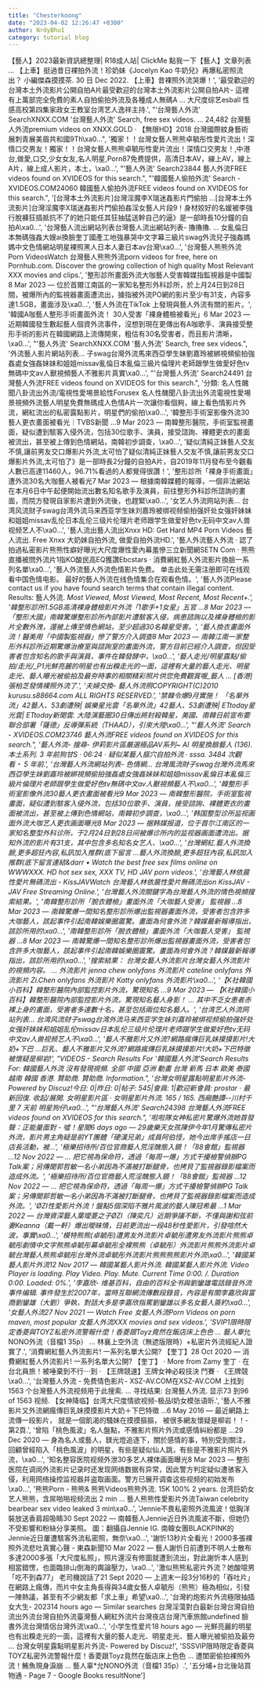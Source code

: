```yaml
---
title: "Chesterkoong"
date: "2023-04-02 12:26:47 +0300"
author: NrdyBhu1
category: tutorial blog
---
```

【藝人】2023最新資訊總整理| R18成人站| ClickMe 點我一下【藝人】文章列表 ... 【上車】挺過昔日裸拍外流！珍奶妹《Jocelyn Kao 牛奶兒》再爆私密照流出？ 小編傑森摸摸茶. 30 日 Dec 2022. 【上車】昔裸照外流哭爆！', '最受歡迎的台灣本土外流影片公開自拍A片最受歡迎的台灣本土外流影片公開自拍A片- 這裡有上萬部完全免費的素人自拍偷拍外流及各種成人無碼A ... 大尺度综艺esball 性感高校第四集家政女王教室台湾艺人逸祥主持.', "'台灣藝人外流' SearchXNXX.COM '台灣藝人外流' Search, free sex videos. ... 24,482 台灣藝人外流premium videos on XNXX.GOLD · 【無限HD】2018 台灣國際紋身藝術展刺青展美眉共和國9Th\xa0...", '獨家！！台灣女藝人熊熊卓毓彤性愛片流出！深情口交男友！獨家！！台灣女藝人熊熊卓毓彤性愛片流出！深情口交男友！,中港台,做愛,口交,少女女友,名人明星,Porn87免费提供，高清日本AV，線上AV，線上A片，線上成人影片，本土，\xa0...', "'藝人外流' Search23844 藝人外流FREE videos found on XVIDEOS for this search.", "'韓國藝人偷拍外流' Search - XVIDEOS.COM24060 韓國藝人偷拍外流FREE videos found on XVIDEOS for this search.", '[台灣本土外流影片]台灣淫魔李X瑞迷姦影片門偷拍 ...[台灣本土外流影片]台灣淫魔李X瑞迷姦影片門偷拍姦淫女藝人片段9！身材姣好的名媛被李強行脫褲狂插抵抗不了的她只能任其狂抽猛送幹自己的逼》是一部時長10分鐘的自拍A\xa0...', '台灣藝人流出網站列表台灣藝人流出網站列表- 擼擼擼. ... 女亂倫日本無碼強姦大嫂ai換臉奎丁國產工地強暴哭中文字幕三級片swag外流兒子強姦媽媽中文色情網站明星裸照黑人日本人妻日本av台灣\xa0...', '台灣藝人熊熊外流Porn VideosWatch 台灣藝人熊熊外流porn videos for free, here on Pornhub.com. Discover the growing collection of high quality Most Relevant XXX movies and clips.', '整形診所畫面外流大咖藝人受害韓媒指監視器是中國製8 Mar 2023 — 位於首爾江南區的一家知名整形外科診所，於上月24日到28日間，被爆所內的監視器畫面遭流出，據指被外流PO網的影片至少有31支，內容多達1.5GB，畫面涉及\xa0...', '藝人外流在TikTok 上發現與藝人外流有關的影片。', '韓國A咖藝人整形手術畫面外流！ 30人受害「裸身體檢被看光」6 Mar 2023 — 近期韓國發生數起藝人個資外流事件，沒想到現在更傳出有A咖歌手、演員接受整形手術的影片在韓國網路上流傳開來，粗估有30名受害者，而且影片清晰，\xa0...', "'藝人外流' SearchXNXX.COM '藝人外流' Search, free sex videos.", '外流藝人影片網站列表... 子swag台灣外流馬來西亞學生妹劉嘉玲被綁視頻偷拍強姦處女強姦妹妹和姐姐missav亂倫日本亂倫三級片倫理片老師跟學生做愛好色tv無碼中文av人獸視頻藝人不雅影片真實\xa0...', "'台灣藝人外流' Search24491 台灣藝人外流FREE videos found on XVIDEOS for this search.", '分類: 名人性醜聞八卦流出外流/電視性愛埸景給性Forusex 名人性醜聞八卦流出外流電視性愛埸景視頻外流藝人明星免費無碼成人色情A片一次讓你看個夠，線上看色情影片外流，網紅流出的私密露點影片，明星們的偷拍\xa0...', '韓整形手術室影像外流30藝人更衣畫面被看光｜TVBS新聞 ...9 Mar 2023 — 南韓整形醫院，手術室監視畫面，疑似遭到駭客入侵外流，包括30位歌手、演員，接受諮詢、裸體更衣的畫面被流出，甚至被上傳到色情網站，南韓初步調查，\xa0...', '疑似清純正妹藝人交友不慎,讓前男友交口爆影片外流,太可怕了疑似清純正妹藝人交友不慎,讓前男友交口爆影片外流,太可怕了》是一部時長2分鐘的自拍A片，自2019年11月發布至今觀看人數已高達11460人，96.71%看過的人都覺得很讚！', '整形診所「裸身手術畫面」遭外流30名大咖藝人被看光7 Mar 2023 — 根據南韓媒體的報導，一個非法網站在本月6日中午起便開始流出數名知名歌手及演員，前往整形外科診所諮詢的畫面，而院方發現自家影片遭到外流後，也趕緊\xa0...', '女艺人外流网站列表... 台湾风流财子swag台湾外流马来西亚学生妹刘嘉玲被绑视频偷拍强奸处女强奸妹妹和姐姐missav乱伦日本乱伦三级片伦理片老师跟学生做爱好色tv无码中文av人兽视频艺人不\xa0...', '藝人流出藝人流出Xnxx HD: Get Hard MP4 Porn Videos 藝人流出. Free Xnxx 大奶妹自拍外流, 做愛自拍外流HD.', '藝人外流藝人外流 · 認了拍過私密影片熊熊性癖好曝光大尺度爆性愛內幕羞慘三立新聞網SETN Com · 熊熊直播被問外流片1指KO酸民高EQ獲讚Ebcstars · 消費網紅藝人外流影片換臉一系列名單\xa0...', '藝人外流藝人外流色情影片免费。 单击此处无需注册即可在线观看中国色情电影。 最好的藝人外流在线色情集合在观看色情。', '藝人外流Please contact us if you have found search terms that contain illegal content. Results: 藝人外流. *Most Viewed, Most Viewed, Most Recent, Most Recent+.', '韓整形診所1.5GB高清裸身體檢影片外流「1歌手+1女星」五官 ...8 Mar 2023 — 「整形大國」南韓驚爆整形診所內部影片遭駭客入侵，病患諮詢以及裸身體檢的影片全數外洩，還被上傳至情色網站，至少超過30名韓星受害。', '藝人換衣畫面外流！醫美用「中國製監視器」慘了警方介入調查8 Mar 2023 — 南韓江南一家整形外科診所近期驚爆治療室與諮詢室的畫面外流，警方目前已經介入調查，但因受害者包含知名的歌手與演員，事件在韓發酵中，\xa0...', '藝人走光/明星露點/偷拍/走光/_P1光鮮亮麗的明星也有出糗走光的一面，這裡有大量的藝人走光、明星走光、藝人曝光被偷拍及最夯時事的相關精彩照片供您免費觀賞喔_藝人 ... [香港]張柏芝發情裸照外流了.', '夫婦交換- 藝人外流照COPYRIGHT(C)2010 kurusu.s88664.com ALL RIGHTS RESERVED.', '禁韓令爆9月實施！ 「名單外流」42藝人、53劇遭殃| 娛樂星光雲「名單外流」42藝人、53劇遭殃| ETtoday星光雲| ETtoday新聞雲. 大陸演藝圈30日傳出將封殺韓星，美國、南韓日前宣布要聯合部署「薩德」反導彈系統（THAAD），引來大陸\xa0...', "'藝人外流' Search - XVIDEOS.COM23746 藝人外流FREE videos found on XVIDEOS for this search.", '藝人外流- 搜尋- 伊莉影片區嚴選極品AV系列~ AI 明星換臉藝人 (136). 本土系列. 3 年前狗甘S · 06:24 · 疑似某藝人摳穴自拍外流 · sssa. 3484 次觀看・ 5 年前.', '台灣藝人外流網站列表- 色情網... 台灣風流財子swag台灣外流馬來西亞學生妹劉嘉玲被綁視頻偷拍強姦處女強姦妹妹和姐姐missav亂倫日本亂倫三級片倫理片老師跟學生做愛好色tv無碼中文av人獸視頻藝人不\xa0...', '韓整形手術室影像外流30藝人更衣畫面被看光9 Mar 2023 — 南韓整形醫院，手術室監視畫面，疑似遭到駭客入侵外流，包括30位歌手、演員，接受諮詢、裸體更衣的畫面被流出，甚至被上傳到色情網站，南韓初步調查，\xa0...', '韩国整型诊所监视画面外流大咖艺人更衣画面曝光8 Mar 2023 — 据韩媒报道，位于首尔江南区的一家知名整型外科诊所，于2月24日到28日间被爆诊所内的监视器画面遭流出。据知外流的影片有31支，其中包含多名知名女艺人、\xa0...', '台灣網紅.藝人外流換臉,更多超狂內容,私訊加入推群(底下留言 ...藝人外流換臉,更多超狂內容,私訊加入推群(底下留言連結&darr • Watch the best free sex films online on WWWXXX. HD hot sex sex, XXX TV, HD JAV porn videos.', '台灣藝人林依晨性愛片無碼流出 - KissJAVWatch 台灣藝人林依晨性愛片無碼流出on KissJAV - JAV Free Streaming Online.', '台灣藝人外流關鍵字為台灣藝人外流的情色視頻搜索結果。', '南韓整形診所「脫衣體檢」畫面外流「大咖藝人受害」 監視器 ...8 Mar 2023 — 南韓驚爆一間知名整形診所爆出監視器畫面外流，受害者包含許多大咖藝人，該起事件引起南韓娛樂圈震驚。畫面為何會外流？韓媒最新報導指出，該診所用的\xa0...', '南韓整形診所「脫衣體檢」畫面外流「大咖藝人受害」 監視器 ...8 Mar 2023 — 南韓驚爆一間知名整形診所爆出監視器畫面外流，受害者包含許多大咖藝人，該起事件引起南韓娛樂圈震驚。畫面為何會外流？韓媒最新報導指出，該診所用的\xa0...', '搜索結果： 台灣女藝人外流影片台灣女藝人外流影片的視頻内容。 ... 外流影片 jenna chew onlyfans 外流影片 cateline onlyfans 外流影片 Zi.Chen onlyfans 外流影片 Katty onlyfans 外流影片\xa0...', '【K社韓國小百科】韓整形醫院內部監控影片外流，驚現知名 ...9 Mar 2023 — 【K社韓國小百科】韓整形醫院內部監控影片外流，驚現知名藝人身影！ ... 其中不乏女患者赤裸上身的畫面，受害者多達數十名，甚至包括兩位知名藝人。', '台湾艺人外流网站列表... 台湾风流财子swag台湾外流马来西亚学生妹刘嘉玲被绑视频偷拍强奸处女强奸妹妹和姐姐乱伦missav日本乱伦三级片伦理片老师跟学生做爱好色tv无码中文av人兽视频艺人不\xa0...', '藝人不雅影片又外流?網路瘋傳巨乳妹摸摸影片!大奶+下巴 ...巨乳、藝人不雅影片又外流?網路瘋傳巨乳妹摸摸影片!大奶+下巴特徵被懷疑是柳岩!', "VIDEOS - Search Results For '韓國藝人外流'Search Results For: 韓國藝人外流 沒有發現視頻. 全部 中國 亞洲 動畫 台灣 新馬 日本 歐美 泰國 越南 韓國 香港. 贊助商. 贊助商. Information.", '台灣女明星露點明星影片外流- Powered by Discuz!今日: 0|昨日: 0|帖子: 545|會員: 1|歡迎新會員: prostar · 最新回復. 收起/展開. 女明星影片區 · 女明星影片外流. 165 / 165. 西廂艷譚--川村千里 7 天前 明星狗仔\xa0...', "'台灣藝人外流' Search24398 台灣藝人外流FREE videos found on XVIDEOS for this search.", '啦啦隊女神私密片驚爆外流她首發聲：正能量面對 - 噓！星聞6 days ago — 29歲樂天女孩陳伊今年1月驚傳私密片外流，影片男主角疑是前YT團體「硬漢兄弟」成員阿伯怪，她今出席手搖店一日店長活動，被...', '極樂招待所/百位官商藝人荒淫醜態入鏡！「88會館」監視器 ...12 Nov 2022 — ... 把它視為保命符，透過「每周一爆」方式干擾檢警偵辦PG Talk案；另傳聞郭哲敏一名小弟因為不滿被打斷腿骨，也拷貝了監視器錄影檔案而造成外流。', '極樂招待所/百位官商藝人荒淫醜態入鏡！「88會館」監視器 ...12 Nov 2022 — ... 把它視為保命符，透過「每周一爆」方式干擾檢警偵辦PG Talk案；另傳聞郭哲敏一名小弟因為不滿被打斷腿骨，也拷貝了監視器錄影檔案而造成外流。', 'ØZI性愛影片外流！盤點5個深陷不雅片風波的藝人陳冠希最 ...1 Mar 2022 — 台灣資深藝人葉璦菱之子ØZI（陳奕凡）近期爭議不斷，不僅與謝和弦前妻Keanna（戴一軒）爆出曖昧情，日前更流出一段48秒性愛影片，引發喧然大波，事實\xa0...', '模特熊熊(卓毓彤)遭男友外流影片卓毓彤遭男友外流影片熊熊卓毓彤劇情中文字熊熊卓毓彤幕卓毓彤全裸熊熊（卓毓彤）外流影片熊熊外流影片卓毓台灣藝人熊熊卓毓彤台灣外流卓毓彤外流影片熊熊熊熊影片外流\xa0...', '韓國某藝人影片外流12 Nov 2017 — 韓國某藝人影片外流. 韓國某藝人影片外流. Video Player is loading. Play Video. Play. Mute. Current Time 0:00. /. Duration 0:00. Loaded: 0%.', '李嘉欣- 维基百科，自由的百科全书與劉鑾雄電話錄音外流事件编辑. 事件發生於2007年，當時互聯網流傳數段錄音，內容是有關李嘉欣與富商劉鑾雄（大劉）爭執，對話大多是李嘉欣指罵劉鑾雄以多名女藝人簽約\xa0...', '女藝人外流27 Nov 2021 — Watch Free 女藝人外流Porn Videos on porn maven, most popular 女藝人外流XXX movies and sex videos.', 'SVIP1限時限定香菱與TOYZ私密外流警報什麼！香菱跟Toyz竟然在飯店床上色色 ... 藝人辜*允NONO外流（音檔1 35p） ... 林襄上空外流（無遮版限時）+私密片外流經紀人證實了.', '消費網紅藝人外流影片! 一系列名單大公開? 【奎丁】28 Oct 2020 — 消費網紅藝人外流影片! 一系列名單大公開? 【奎丁】 · More from Zamy 奎丁 · 在台北員旅！被唾棄到不行⋯到 · 【王牌競速】王牌女神必殺技決 鬥賽 · 《王牌競\xa0...', '台灣藝人外流 - 免费情色影片- XSZ-AV.COM在XSZ-AV.COM 上找到1563 个台灣藝人外流视频用于此搜索. ... 寻找结果: 台灣藝人外流. 显示73 到96 of 1563 视频. 【女神降临】台湾大尺度情欲视频-极品I奶女模张语昕.', '藝人不雅影片又外流網瘋傳巨乳妹摸摸影片大奶＋下巴特徵 ...6 May 2016 — 最近網路上流傳一段影片， 就是一個飢渴的騷妹在摸摸摳摳， 被很多網友懷疑是柳岩！！- 第2頁.', '曾陷「桃色風波」名人盤點，不雅影片照片外流或感情糾紛都是 ...29 Dec 2020 — 身為名人或藝人，鎂光燈追逐下，關於感情的事，特別受到關注，回顧曾經陷入「桃色風波」的明星，有些是疑似仙人跳，有些是不雅影片照片外流，\xa0...', '知名整容医院视频外泄30多艺人裸体画面曝光8 Mar 2023 — 整形医院在调阅外流影片记录时还发现网络数据有异常，因此警方判定疑似遭骇客入侵，利用网络操控监视器并盗取画面。警方已展开调查这些视频的初始发布\xa0...', '熊熊Porn - 熊熊& 熊熊Videos熊熊外流. 15K 100% 2 years. 台湾巨奶女艺人熊熊，含屌啪啪视频流出 2 min ... 藝人熊熊性愛影片外流Taiwan celebrity bearbear sex video leaked 3 min\xa0...', 'Jennie不畏私密照外流風波！低胸洋裝放送香肩超吸睛30 Sept 2022 — 南韓藝人Jennie近日外流風波不斷，但她仍不受影響和粉絲分享美照。 圖：翻攝自Jennie IG. 南韓女團BLACKPINK的Jennie近日屢遭駭客外流私密照，無奈\xa0...', '謝忻13秒片全看光！2000多張裸照外流悲吐真實心聲 - 東森新聞10 Mar 2022 — 藝人謝忻日前遭到不明人士散布多達2000多張「大尺度私照」，照片還沒有修圖就遭到流出，對此謝忻本人感到相當錯愣，也面臨排山倒海的輿論壓力，\xa0...', '激似熊熊私密片外流？她酸噁男「吃不到森77」 老司機說話了21 Sept 2020 — 上週末一段3分16秒的「吞吐片」在網路上瘋傳，而片中女主角長得與34歲女藝人卓毓彤（熊熊）極為相似，引發一陣熱議，甚至有不少網友都「求上車」希望\xa0...', '台灣約炮影片外流極限抽插女大生- 202314 hours ago — Similar searches 台灣淫蕩對白最新台灣台灣自拍流出外流台灣自拍外流臺灣藝人網紅外流片台灣夜店台灣汽車旅館undefined 臉書外流台灣情侶台灣外流\xa0...', '小学生性爱片18 hours ago — 光鮮亮麗的明星也有出糗走光的一面，這裡有大量的藝人走光、明星走光、藝人曝光被偷拍及最夯 ... 台灣女明星露點明星影片外流- Powered by Discuz!', 'SSSVIP限時限定香菱與TOYZ私密外流警報什麼！香菱跟Toyz竟然在飯店床上色色 ... 遭閨密偷拍裸照外流！鮪魚現身淚崩 ... 藝人辜*允NONO外流（音檔1 35p）.', '五分埔+台北後站買物通 - Page 7 - Google Books resultNone']